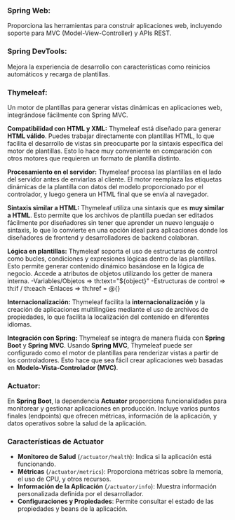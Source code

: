 
### **Spring Web**: 

Proporciona las herramientas para construir aplicaciones web, incluyendo soporte para MVC (Model-View-Controller) y APIs REST.

### **Spring DevTools**: 

Mejora la experiencia de desarrollo con características como reinicios automáticos y recarga de plantillas.

### **Thymeleaf**: 

Un motor de plantillas para generar vistas dinámicas en aplicaciones web, integrándose fácilmente con Spring MVC.

**Compatibilidad con HTML y XML:** Thymeleaf está diseñado para generar **HTML válido**. Puedes trabajar directamente con plantillas HTML, lo que facilita el desarrollo de vistas sin preocuparte por la sintaxis específica del motor de plantillas. Esto lo hace muy conveniente en comparación con otros motores que requieren un formato de plantilla distinto.
	    
**Procesamiento en el servidor:** Thymeleaf procesa las plantillas en el lado del servidor antes de enviarlas al cliente. El motor reemplaza las etiquetas dinámicas de la plantilla con datos del modelo proporcionado por el controlador, y luego genera un HTML final que se envía al navegador.
	    
**Sintaxis similar a HTML:** Thymeleaf utiliza una sintaxis que es **muy similar a HTML**. Esto permite que los archivos de plantilla puedan ser editados fácilmente por diseñadores sin tener que aprender un nuevo lenguaje o sintaxis, lo que lo convierte en una opción ideal para aplicaciones donde los diseñadores de frontend y desarrolladores de backend colaboran.
			
	    
**Lógica en plantillas:** Thymeleaf soporta el uso de estructuras de control como bucles, condiciones y expresiones lógicas dentro de las plantillas. Esto permite generar contenido dinámico basándose en la lógica de negocio. Accede a atributos de objetos utilizando los getter de manera interna.
			-Variables/Objetos => th:text="${object}"
			-Estructuras de control => th:if / th:each
			-Enlaces =>  th:href = @{}
	    
**Internacionalización:** Thymeleaf facilita la **internacionalización** y la creación de aplicaciones multilingües mediante el uso de archivos de propiedades, lo que facilita la localización del contenido en diferentes idiomas.
	    
**Integración con Spring:** Thymeleaf se integra de manera fluida con **Spring Boot** y **Spring MVC**. Usando **Spring MVC**, Thymeleaf puede ser configurado como el motor de plantillas para renderizar vistas a partir de los controladores. Esto hace que sea fácil crear aplicaciones web basadas en **Modelo-Vista-Controlador (MVC)**.

### Actuator:

En **Spring Boot**, la dependencia **Actuator** proporciona funcionalidades para monitorear y gestionar aplicaciones en producción. Incluye varios puntos finales (endpoints) que ofrecen métricas, información de la aplicación, y datos operativos sobre la salud de la aplicación.

### **Características de Actuator**

- **Monitoreo de Salud** (`/actuator/health`): Indica si la aplicación está funcionando.
- **Métricas** (`/actuator/metrics`): Proporciona métricas sobre la memoria, el uso de CPU, y otros recursos.
- **Información de la Aplicación** (`/actuator/info`): Muestra información personalizada definida por el desarrollador.
- **Configuraciones y Propiedades**: Permite consultar el estado de las propiedades y beans de la aplicación.